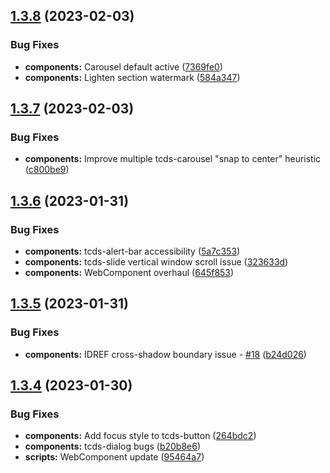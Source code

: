 ## [1.3.8](https://github.com/jacecotton/tcds/compare/v1.3.7...v1.3.8) (2023-02-03)


### Bug Fixes

* **components:** Carousel default active ([7369fe0](https://github.com/jacecotton/tcds/commit/7369fe00715d38c2b29f14f48cd8d7f2558e86ec))
* **components:** Lighten section watermark ([584a347](https://github.com/jacecotton/tcds/commit/584a3479ecb7bb0eff8879daed1ff19236ae476f))



## [1.3.7](https://github.com/jacecotton/tcds/compare/v1.3.6...v1.3.7) (2023-02-03)


### Bug Fixes

* **components:** Improve multiple tcds-carousel "snap to center" heuristic ([c800be9](https://github.com/jacecotton/tcds/commit/c800be97b95dbeed94cc7894d0c70e035ca01b60))



## [1.3.6](https://github.com/jacecotton/tcds/compare/v1.3.5...v1.3.6) (2023-01-31)


### Bug Fixes

* **components:** tcds-alert-bar accessibility ([5a7c353](https://github.com/jacecotton/tcds/commit/5a7c3539d1b6a0c314590719c542435e0f04574d))
* **components:** tcds-slide vertical window scroll issue ([323633d](https://github.com/jacecotton/tcds/commit/323633d38dc8d31d856ce82cad9442a5a49c71d2))
* **components:** WebComponent overhaul ([645f853](https://github.com/jacecotton/tcds/commit/645f8534d782ea1c21f4f4e1bbf827fd95a92bdb))



## [1.3.5](https://github.com/jacecotton/tcds/compare/v1.3.4...v1.3.5) (2023-01-31)


### Bug Fixes

* **components:** IDREF cross-shadow boundary issue - [#18](https://github.com/jacecotton/tcds/issues/18) ([b24d026](https://github.com/jacecotton/tcds/commit/b24d026236ac913b92b0724b24918fb1fba06b1a))



## [1.3.4](https://github.com/jacecotton/tcds/compare/v1.3.3...v1.3.4) (2023-01-30)


### Bug Fixes

* **components:** Add focus style to tcds-button ([264bdc2](https://github.com/jacecotton/tcds/commit/264bdc27f4964ae3cfd4f051af6adbb1eab71d20))
* **components:** tcds-dialog bugs ([b20b8e6](https://github.com/jacecotton/tcds/commit/b20b8e66606f113a5264ca7e235d33904dc79a6e))
* **scripts:** WebComponent update ([95464a7](https://github.com/jacecotton/tcds/commit/95464a72b318fb3f01d1e8a428fd7ba1c75451d8))



